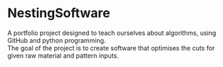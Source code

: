 # NestingSoftware
A portfolio project designed to teach ourselves about algorithms, using GitHub and python programming. <br>
The goal of the project is to create software that optimises the cuts for given raw material and pattern inputs. <br>

